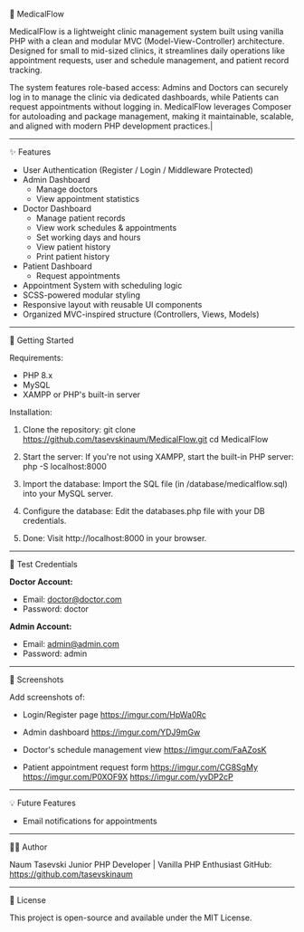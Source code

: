 🏥 MedicalFlow

MedicalFlow is a lightweight clinic management system built using vanilla PHP with a clean and modular MVC (Model-View-Controller) architecture. Designed for small to mid-sized clinics, it streamlines daily operations like appointment requests, user and schedule management, and patient record tracking.

The system features role-based access: Admins and Doctors can securely log in to manage the clinic via dedicated dashboards, while Patients can request appointments without logging in. MedicalFlow leverages Composer for autoloading and package management, making it maintainable, scalable, and aligned with modern PHP development practices.|

----------------------------------------
✨ Features

- User Authentication (Register / Login / Middleware Protected)
- Admin Dashboard
  - Manage doctors
  - View appointment statistics
- Doctor Dashboard
  - Manage patient records
  - View work schedules & appointments
  - Set working days and hours
  - View patient history
  - Print patient history
- Patient Dashboard
  - Request appointments
- Appointment System with scheduling logic
- SCSS-powered modular styling
- Responsive layout with reusable UI components
- Organized MVC-inspired structure (Controllers, Views, Models)

----------------------------------------
🚀 Getting Started

Requirements:
- PHP 8.x
- MySQL
- XAMPP or PHP's built-in server

Installation:

1. Clone the repository:
   git clone https://github.com/tasevskinaum/MedicalFlow.git
   cd MedicalFlow

2. Start the server:
   If you're not using XAMPP, start the built-in PHP server:
   php -S localhost:8000

3. Import the database:
   Import the SQL file (in /database/medicalflow.sql) into your MySQL server.

4. Configure the database:
   Edit the databases.php file with your DB credentials.

5. Done:
   Visit http://localhost:8000 in your browser.

----------------------------------------
🔐 Test Credentials

**Doctor Account:**
- Email: doctor@doctor.com
- Password: doctor

**Admin Account:**
- Email: admin@admin.com
- Password: admin

----------------------------------------
📸 Screenshots

Add screenshots of:
- Login/Register page
https://imgur.com/HpWa0Rc

- Admin dashboard
https://imgur.com/YDJ9mGw

- Doctor's schedule management view
https://imgur.com/FaAZosK

- Patient appointment request form
https://imgur.com/CG8SgMy
https://imgur.com/P0XOF9X
https://imgur.com/yvDP2cP

----------------------------------------
💡 Future Features

- Email notifications for appointments
----------------------------------------
👨‍💻 Author

Naum Tasevski
Junior PHP Developer | Vanilla PHP Enthusiast
GitHub: https://github.com/tasevskinaum

----------------------------------------
📄 License

This project is open-source and available under the MIT License.
